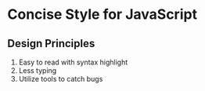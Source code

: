 # Concise Style for JavaScript

## Design Principles

1. Easy to read with syntax highlight
2. Less typing
3. Utilize tools to catch bugs
